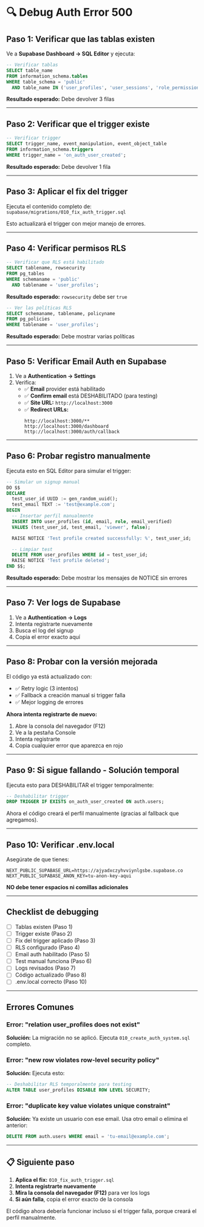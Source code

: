 # 🔍 Debug Auth Error 500

## Paso 1: Verificar que las tablas existen

Ve a **Supabase Dashboard → SQL Editor** y ejecuta:

```sql
-- Verificar tablas
SELECT table_name
FROM information_schema.tables
WHERE table_schema = 'public'
  AND table_name IN ('user_profiles', 'user_sessions', 'role_permissions');
```

**Resultado esperado:** Debe devolver 3 filas

---

## Paso 2: Verificar que el trigger existe

```sql
-- Verificar trigger
SELECT trigger_name, event_manipulation, event_object_table
FROM information_schema.triggers
WHERE trigger_name = 'on_auth_user_created';
```

**Resultado esperado:** Debe devolver 1 fila

---

## Paso 3: Aplicar el fix del trigger

Ejecuta el contenido completo de: `supabase/migrations/010_fix_auth_trigger.sql`

Esto actualizará el trigger con mejor manejo de errores.

---

## Paso 4: Verificar permisos RLS

```sql
-- Verificar que RLS está habilitado
SELECT tablename, rowsecurity
FROM pg_tables
WHERE schemaname = 'public'
  AND tablename = 'user_profiles';
```

**Resultado esperado:** `rowsecurity` debe ser `true`

```sql
-- Ver las políticas RLS
SELECT schemaname, tablename, policyname
FROM pg_policies
WHERE tablename = 'user_profiles';
```

**Resultado esperado:** Debe mostrar varias políticas

---

## Paso 5: Verificar Email Auth en Supabase

1. Ve a **Authentication → Settings**
2. Verifica:
   - ✅ **Email** provider está habilitado
   - ✅ **Confirm email** está DESHABILITADO (para testing)
   - ✅ **Site URL:** `http://localhost:3000`
   - ✅ **Redirect URLs:**
     ```
     http://localhost:3000/**
     http://localhost:3000/dashboard
     http://localhost:3000/auth/callback
     ```

---

## Paso 6: Probar registro manualmente

Ejecuta esto en SQL Editor para simular el trigger:

```sql
-- Simular un signup manual
DO $$
DECLARE
  test_user_id UUID := gen_random_uuid();
  test_email TEXT := 'test@example.com';
BEGIN
  -- Insertar perfil manualmente
  INSERT INTO user_profiles (id, email, role, email_verified)
  VALUES (test_user_id, test_email, 'viewer', false);

  RAISE NOTICE 'Test profile created successfully: %', test_user_id;

  -- Limpiar test
  DELETE FROM user_profiles WHERE id = test_user_id;
  RAISE NOTICE 'Test profile deleted';
END $$;
```

**Resultado esperado:** Debe mostrar los mensajes de NOTICE sin errores

---

## Paso 7: Ver logs de Supabase

1. Ve a **Authentication → Logs**
2. Intenta registrarte nuevamente
3. Busca el log del signup
4. Copia el error exacto aquí

---

## Paso 8: Probar con la versión mejorada

El código ya está actualizado con:
- ✅ Retry logic (3 intentos)
- ✅ Fallback a creación manual si trigger falla
- ✅ Mejor logging de errores

**Ahora intenta registrarte de nuevo:**
1. Abre la consola del navegador (F12)
2. Ve a la pestaña Console
3. Intenta registrarte
4. Copia cualquier error que aparezca en rojo

---

## Paso 9: Si sigue fallando - Solución temporal

Ejecuta esto para DESHABILITAR el trigger temporalmente:

```sql
-- Deshabilitar trigger
DROP TRIGGER IF EXISTS on_auth_user_created ON auth.users;
```

Ahora el código creará el perfil manualmente (gracias al fallback que agregamos).

---

## Paso 10: Verificar .env.local

Asegúrate de que tienes:

```env
NEXT_PUBLIC_SUPABASE_URL=https://ajyadxczyhvviynlgsbe.supabase.co
NEXT_PUBLIC_SUPABASE_ANON_KEY=tu-anon-key-aqui
```

**NO debe tener espacios ni comillas adicionales**

---

## Checklist de debugging

- [ ] Tablas existen (Paso 1)
- [ ] Trigger existe (Paso 2)
- [ ] Fix del trigger aplicado (Paso 3)
- [ ] RLS configurado (Paso 4)
- [ ] Email auth habilitado (Paso 5)
- [ ] Test manual funciona (Paso 6)
- [ ] Logs revisados (Paso 7)
- [ ] Código actualizado (Paso 8)
- [ ] .env.local correcto (Paso 10)

---

## Errores Comunes

### Error: "relation user_profiles does not exist"
**Solución:** La migración no se aplicó. Ejecuta `010_create_auth_system.sql` completo.

### Error: "new row violates row-level security policy"
**Solución:** Ejecuta esto:
```sql
-- Deshabilitar RLS temporalmente para testing
ALTER TABLE user_profiles DISABLE ROW LEVEL SECURITY;
```

### Error: "duplicate key value violates unique constraint"
**Solución:** Ya existe un usuario con ese email. Usa otro email o elimina el anterior:
```sql
DELETE FROM auth.users WHERE email = 'tu-email@example.com';
```

---

## 📋 Siguiente paso

1. **Aplica el fix:** `010_fix_auth_trigger.sql`
2. **Intenta registrarte nuevamente**
3. **Mira la consola del navegador (F12)** para ver los logs
4. **Si aún falla**, copia el error exacto de la consola

El código ahora debería funcionar incluso si el trigger falla, porque creará el perfil manualmente.

